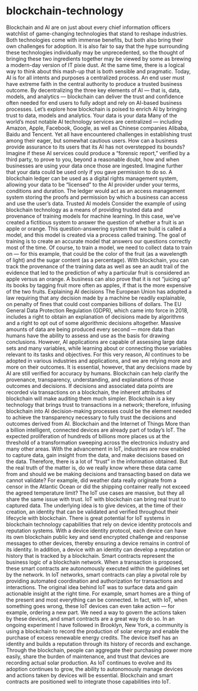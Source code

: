 # blockchain-technology
Blockchain and AI are on just about every chief information officers watchlist of game-changing technologies that stand to reshape industries. Both technologies come with immense benefits, but both also bring their own challenges for adoption. It is also fair to say that the hype surrounding these technologies individually may be unprecedented, so the thought of bringing these two ingredients together may be viewed by some as brewing a modern-day version of IT pixie dust. At the same time, there is a logical way to think about this mash-up that is both sensible and pragmatic.  Today, AI is for all intents and purposes a centralized process. An end user must have extreme faith in the central authority to produce a trusted business outcome. By decentralizing the three key elements of AI — that is, data, models, and analytics — blockchain can deliver the trust and confidence often needed for end users to fully adopt and rely on AI-based business processes. Let’s explore how blockchain is poised to enrich AI by bringing trust to data, models and analytics.  Your data is your data Many of the world’s most notable AI technology services are centralized — including Amazon, Apple, Facebook, Google, as well as Chinese companies Alibaba, Baidu and Tencent. Yet all have encountered challenges in establishing trust among their eager, but somewhat cautious users. How can a business provide assurance to its users that its AI has not overstepped its bounds?  Imagine if these AI services could produce a “forensic report,” verified by a third party, to prove to you, beyond a reasonable doubt, how and when businesses are using your data once those are ingested. Imagine further that your data could be used only if you gave permission to do so.  A blockchain ledger can be used as a digital rights management system, allowing your data to be “licensed” to the AI provider under your terms, conditions and duration. The ledger would act as an access management system storing the proofs and permission by which a business can access and use the user’s data.  Trusted AI models Consider the example of using blockchain technology as a means of providing trusted data and provenance of training models for machine learning. In this case, we’ve created a fictitious system to answer the question of whether a fruit is an apple or orange.  This question-answering system that we build is called a model, and this model is created via a process called training. The goal of training is to create an accurate model that answers our questions correctly most of the time. Of course, to train a model, we need to collect data to train on — for this example, that could be the color of the fruit (as a wavelength of light) and the sugar content (as a percentage).  With blockchain, you can track the provenance of the training data as well as see an audit trail of the evidence that led to the prediction of why a particular fruit is considered an apple versus an orange. A business can also prove that it is not “juicing up” its books by tagging fruit more often as apples, if that is the more expensive of the two fruits.  Explaining AI decisions The European Union has adopted a law requiring that any decision made by a machine be readily explainable, on penalty of fines that could cost companies billions of dollars. The EU General Data Protection Regulation (GDPR), which came into force in 2018, includes a right to obtain an explanation of decisions made by algorithms and a right to opt out of some algorithmic decisions altogether.  Massive amounts of data are being produced every second — more data than humans have the ability to assess and use as the basis for drawing conclusions. However, AI applications are capable of assessing large data sets and many variables, while learning about or connecting those variables relevant to its tasks and objectives. For this very reason, AI continues to be adopted in various industries and applications, and we are relying more and more on their outcomes. It is essential, however, that any decisions made by AI are still verified for accuracy by humans.  Blockchain can help clarify the provenance, transparency, understanding, and explanations of those outcomes and decisions. If decisions and associated data points are recorded via transactions on a blockchain, the inherent attributes of blockchain will make auditing them much simpler. Blockchain is a key technology that brings trust to transactions in a network; therefore, infusing blockchain into AI decision-making processes could be the element needed to achieve the transparency necessary to fully trust the decisions and outcomes derived from AI.  Blockchain and the Internet of Things More than a billion intelligent, connected devices are already part of today’s IoT. The expected proliferation of hundreds of billions more places us at the threshold of a transformation sweeping across the electronics industry and many other areas.  With the advancement in IoT, industries are now enabled to capture data, gain insight from the data, and make decisions based on the data. Therefore, there is a lot of “trust” in the information obtained. But the real truth of the matter is, do we really know where these data came from and should we be making decisions and transacting based on data we cannot validate?  For example, did weather data really originate from a censor in the Atlantic Ocean or did the shipping container really not exceed the agreed temperature limit? The IoT use cases are massive, but they all share the same issue with trust.  IoT with blockchain can bring real trust to captured data. The underlying idea is to give devices, at the time of their creation, an identity that can be validated and verified throughout their lifecycle with blockchain. There is great potential for IoT systems in blockchain technology capabilities that rely on device identity protocols and reputation systems. With a device identity protocol, each device can have its own blockchain public key and send encrypted challenge and response messages to other devices, thereby ensuring a device remains in control of its identity. In addition, a device with an identity can develop a reputation or history that is tracked by a blockchain.  Smart contracts represent the business logic of a blockchain network. When a transaction is proposed, these smart contracts are autonomously executed within the guidelines set by the network. In IoT networks, smart contracts can play a pivotal role by providing automated coordination and authorization for transactions and interactions. The original idea behind IoT was to surface data and gain actionable insight at the right time.  For example, smart homes are a thing of the present and most everything can be connected. In fact, with IoT, when something goes wrong, these IoT devices can even take action — for example, ordering a new part. We need a way to govern the actions taken by these devices, and smart contracts are a great way to do so.  In an ongoing experiment I have followed in Brooklyn, New York, a community is using a blockchain to record the production of solar energy and enable the purchase of excess renewable energy credits. The device itself has an identity and builds a reputation through its history of records and exchange. Through the blockchain, people can aggregate their purchasing power more easily, share the burden of maintenance, and trust that devices are recording actual solar production.  As IoT continues to evolve and its adoption continues to grow, the ability to autonomously manage devices and actions taken by devices will be essential. Blockchain and smart contracts are positioned well to integrate those capabilities into IoT.
